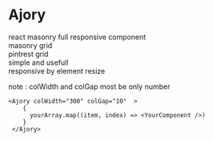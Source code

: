 # Ajory
react masonry full responsive component
<br/>
masonry grid 
<br/>
pintrest grid
<br/>
simple and usefull
<br/>
responsive by element resize
<br/>

note : colWidth and colGap most be only number
<br/>


    
    <Ajory colWidth="300" colGap="10"  >
        {
          yourArray.map((item, index) => <YourComponent />)
        }
     </Ajory>
